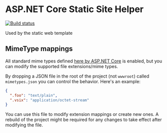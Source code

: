 # ASP.NET Core Static Site Helper

[![Build status](https://ci.appveyor.com/api/projects/status/sm6gqiopehjf1g1n?svg=true)](https://ci.appveyor.com/project/madskristensen/aspnetcore-staticsitehelper)

Used by the static web template

## MimeType mappings
All standard mime types defined [here by ASP.NET Core](https://github.com/aspnet/StaticFiles/blob/dev/src/Microsoft.AspNetCore.StaticFiles/FileExtensionContentTypeProvider.cs) is enabled, but you can modify the supported file extensions/mime types.

By dropping a JSON file in the root of the project (not `wwwroot`) called `mimetypes.json` you can control the behavior. Here's an example:

```json
{
  ".foo": "text/plain",
  ".vsix": "application/octet-stream"
}
```

You can use this file to modify extension mappings or create new ones. A rebuild of the project might be required for any changes to take effect after modifying the file.
